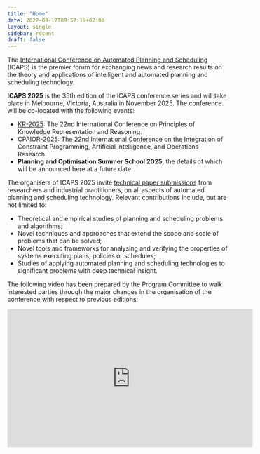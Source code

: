 ```yaml
---
title: "Home"
date: 2022-08-17T09:57:19+02:00
layout: single
sidebar: recent
draft: false
---
```


<!-- weather widget - disconnect until conf: https://github.com/icaps25/icaps25.github.io/issues/15
>>>>>>> ac32ec350d6af052a059660219f8b4cb5e72d018
<div id="ww_74a8a25ca6a11" v='1.3' loc='id' a='{"t":"responsive","lang":"en","sl_lpl":1,"ids":["wl2863"],"font":"Arial","sl_ics":"one_a","sl_sot":"celsius","cl_bkg":"image","cl_font":"#FFFFFF","cl_cloud":"#FFFFFF","cl_persp":"#81D4FA","cl_sun":"#FFC107","cl_moon":"#FFC107","cl_thund":"#FF5722"}'>More forecasts: <a href="https://oneweather.org/sydney/30_days/" id="ww_74a8a25ca6a11_u" target="_blank">Sydney 30 days weather forecast</a></div><script async src="https://app2.weatherwidget.org/js/?id=ww_74a8a25ca6a11"></script><br>
-->

<!-- Example banner image, the idea is to have images in the body rather than in the app bar. -->

<!-- ![Banner image](https://images.unsplash.com/photo-1514395462725-fb4566210144?q=80&w=2671&auto=format&fit=crop&ixlib=rb-4.0.3&ixid=M3wxMjA3fDB8MHxwaG90by1wYWdlfHx8fGVufDB8fHx8fA%3D%3D) -->

The [International Conference on Automated Planning and
Scheduling](https://www.icaps-conference.org) (ICAPS) is
the premier forum for exchanging news and research results on the theory and
applications of intelligent and automated planning and scheduling technology.

**ICAPS 2025** is the 35th edition of the ICAPS conference series and will take place in Melbourne, Victoria, Australia in November 2025. The conference will be co-located with the following events:

- [KR-2025](https://kr.org/): The 22nd International Conference on Principles of Knowledge Representation and Reasoning.
- [CPAIOR-2025](https://cpaior.org/): The 22nd International Conference on the Integration of Constraint Programming, Artificial Intelligence, and Operations Research.
- **Planning and Optimisation Summer School 2025**, the details of which will be announced here at a future
  date.

The organisers of ICAPS 2025 invite [technical paper
submissions](/calls/main_track) from
researchers and industrial practitioners, on all aspects of automated planning
and scheduling technology. Relevant contributions include, but are not limited
to:

- Theoretical and empirical studies of planning and scheduling problems and algorithms;
- Novel techniques and approaches that extend the scope and scale of problems that can be solved;
- Novel tools and frameworks for analysing and verifying the properties of systems executing plans, policies or schedules;
- Studies of applying automated planning and scheduling technologies to significant problems with deep technical insight.

The following video has been prepared by the Program Committee to walk interested parties through the major changes
in the organisation of the conference with respect to previous editions:

<div align="center">
 <iframe width="560" height="315" src="https://www.youtube.com/embed/4H9QyvOapek?si=3O7uiKJf5nylDLgn" title="YouTube video player" frameborder="0" allow="accelerometer; autoplay; clipboard-write; encrypted-media; gyroscope; picture-in-picture; web-share" referrerpolicy="strict-origin-when-cross-origin" allowfullscreen></iframe>
</div>
